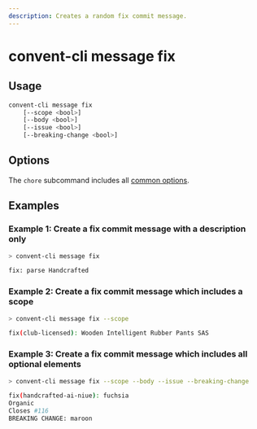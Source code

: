 ```yaml
---
description: Creates a random fix commit message.
---
```


# convent-cli message fix

## Usage

```bash
convent-cli message fix
    [--scope <bool>]
    [--body <bool>]
    [--issue <bool>]
    [--breaking-change <bool>]
```

## Options

The `chore` subcommand includes all [common options](../#options).

## Examples

### Example 1: Create a fix commit message with a description only

```bash
> convent-cli message fix

fix: parse Handcrafted
```

### Example 2: Create a fix commit message which includes a scope

```bash
> convent-cli message fix --scope

fix(club-licensed): Wooden Intelligent Rubber Pants SAS
```

### Example 3: Create a fix commit message which includes all optional elements

```bash
> convent-cli message fix --scope --body --issue --breaking-change

fix(handcrafted-ai-niue): fuchsia
Organic
Closes #116
BREAKING CHANGE: maroon
```

